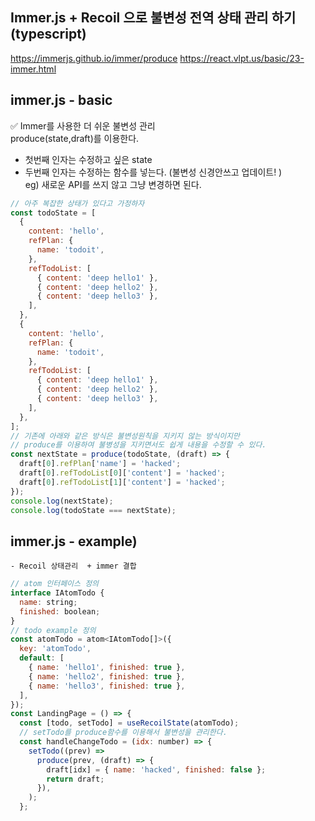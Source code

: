 ## Immer.js + Recoil 으로 불변성 전역 상태 관리 하기 (typescript)

https://immerjs.github.io/immer/produce
https://react.vlpt.us/basic/23-immer.html

## immer.js - basic

✅ Immer를 사용한 더 쉬운 불변성 관리  
produce(state,draft)를 이용한다.

- 첫번째 인자는 수정하고 싶은 state
- 두번째 인자는 수정하는 함수를 넣는다. (불변성 신경안쓰고 업데이트! )  
  eg) 새로운 API를 쓰지 않고 그냥 변경하면 된다.

```js
// 아주 복잡한 상태가 있다고 가정하자
const todoState = [
  {
    content: 'hello',
    refPlan: {
      name: 'todoit',
    },
    refTodoList: [
      { content: 'deep hello1' },
      { content: 'deep hello2' },
      { content: 'deep hello3' },
    ],
  },
  {
    content: 'hello',
    refPlan: {
      name: 'todoit',
    },
    refTodoList: [
      { content: 'deep hello1' },
      { content: 'deep hello2' },
      { content: 'deep hello3' },
    ],
  },
];
// 기존에 아래와 같은 방식은 불변성원칙을 지키지 않는 방식이지만
// produce를 이용하여 불병성을 지키면서도 쉽게 내용을 수정할 수 있다.
const nextState = produce(todoState, (draft) => {
  draft[0].refPlan['name'] = 'hacked';
  draft[0].refTodoList[0]['content'] = 'hacked';
  draft[0].refTodoList[1]['content'] = 'hacked';
});
console.log(nextState);
console.log(todoState === nextState);
```

## immer.js - example)

    - Recoil 상태관리  + immer 결합

```js
// atom 인터페이스 정의
interface IAtomTodo {
  name: string;
  finished: boolean;
}
// todo example 정의
const atomTodo = atom<IAtomTodo[]>({
  key: 'atomTodo',
  default: [
    { name: 'hello1', finished: true },
    { name: 'hello2', finished: true },
    { name: 'hello3', finished: true },
  ],
});
const LandingPage = () => {
  const [todo, setTodo] = useRecoilState(atomTodo);
  // setTodo를 produce함수를 이용해서 불변성을 관리한다.
  const handleChangeTodo = (idx: number) => {
    setTodo((prev) =>
      produce(prev, (draft) => {
        draft[idx] = { name: 'hacked', finished: false };
        return draft;
      }),
    );
  };
```
